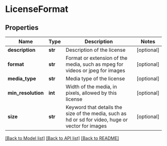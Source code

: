 # LicenseFormat

## Properties
Name | Type | Description | Notes
------------ | ------------- | ------------- | -------------
**description** | **str** | Description of the license | [optional] 
**format** | **str** | Format or extension of the media, such as mpeg for videos or jpeg for images | [optional] 
**media_type** | **str** | Media type of the license | [optional] 
**min_resolution** | **int** | Width of the media, in pixels, allowed by this license | [optional] 
**size** | **str** | Keyword that details the size of the media, such as hd or sd for video, huge or vector for images | [optional] 

[[Back to Model list]](../README.md#documentation-for-models) [[Back to API list]](../README.md#documentation-for-api-endpoints) [[Back to README]](../README.md)


